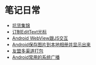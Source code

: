 # 笔记日常
* [坑货集锦]
* [订制EditText光标]
* [Android WebView跟JS交互]
* [Android保存图片到本地相册并显示出来]
* [友盟多渠道打包]
* [Android常用的系统广播]


[坑货集锦]:https://github.com/SibreiaDante/SiberiaDanteLib/blob/master/siberiadante/src/main/note/note_details_2/EachErrorMustNotice.md
[订制EditText光标]:https://github.com/SibreiaDante/SiberiaDanteLib/blob/master/siberiadante/src/main/note/note_details_2/edit_text_cursor.md
[Android WebView跟JS交互]:https://github.com/SibreiaDante/SiberiaDanteLib/blob/master/siberiadante/src/main/note/note_details_2/webview_js.md
[Android保存图片到本地相册并显示出来]:https://github.com/SibreiaDante/SiberiaDanteLib/blob/master/siberiadante/src/main/note/note_details_2/save_image_and_show.md
[友盟多渠道打包]:https://github.com/SibreiaDante/SiberiaDanteLib/blob/master/siberiadante/src/main/note/note_details_2/umeng_build.md
[Android常用的系统广播]:https://github.com/SibreiaDante/SiberiaDanteLib/blob/master/siberiadante/src/main/note/note_details_2/broadcast_intent.md

